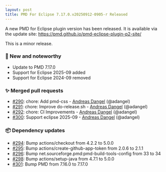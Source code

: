 ```yaml
---
layout: post
title: PMD For Eclipse 7.17.0.v20250912-0905-r Released
---
```


A new PMD for Eclipse plugin version has been released.
It is available via the update site: https://pmd.github.io/pmd-eclipse-plugin-p2-site/


This is a minor release.

### 🚀 New and noteworthy
* Update to PMD 7.17.0
* Support for Eclipse 2025-09 added
* Support for Eclipse 2024-09 removed

### ✨ Merged pull requests
* [#290](https://github.com/pmd/pmd-eclipse-plugin/pull/290): chore: Add pmd-css - [Andreas Dangel](https://github.com/adangel) (@adangel)
* [#291](https://github.com/pmd/pmd-eclipse-plugin/pull/291): chore: Improve do-release.sh - [Andreas Dangel](https://github.com/adangel) (@adangel)
* [#292](https://github.com/pmd/pmd-eclipse-plugin/pull/292): chore: CI Improvements - [Andreas Dangel](https://github.com/adangel) (@adangel)
* [#300](https://github.com/pmd/pmd-eclipse-plugin/pull/300): Support eclipse 2025-09 - [Andreas Dangel](https://github.com/adangel) (@adangel)

### 📦 Dependency updates
* [#294](https://github.com/pmd/pmd-eclipse-plugin/pull/294): Bump actions/checkout from 4.2.2 to 5.0.0
* [#295](https://github.com/pmd/pmd-eclipse-plugin/pull/295): Bump actions/create-github-app-token from 2.0.6 to 2.1.1
* [#296](https://github.com/pmd/pmd-eclipse-plugin/pull/296): Bump net.sourceforge.pmd:pmd-build-tools-config from 33 to 34
* [#298](https://github.com/pmd/pmd-eclipse-plugin/pull/298): Bump actions/setup-java from 4.7.1 to 5.0.0
* [#301](https://github.com/pmd/pmd-eclipse-plugin/pull/301): Bump PMD from 7.16.0 to 7.17.0

